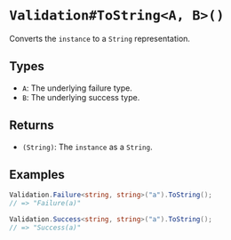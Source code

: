 # `Validation#ToString<A, B>()`

Converts the `instance` to a `String` representation.

## Types

* `A`: The underlying failure type.
* `B`: The underlying success type.

## Returns

* `(String)`: The `instance` as a `String`.

## Examples

```csharp
Validation.Failure<string, string>("a").ToString();
// => "Failure(a)"

Validation.Success<string, string>("a").ToString();
// => "Success(a)"
```
